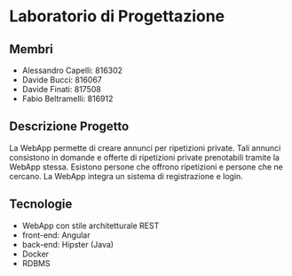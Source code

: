 # Laboratorio di Progettazione

## Membri

- Alessandro Capelli: 816302
- Davide Bucci: 816067
- Davide Finati: 817508
- Fabio Beltramelli: 816912

## Descrizione Progetto

La WebApp permette di creare annunci per ripetizioni private. Tali annunci consistono in domande e offerte di ripetizioni private prenotabili tramite la WebApp stessa. Esistono persone che offrono ripetizioni e persone che ne cercano. La WebApp integra un sistema di registrazione e login.

## Tecnologie

- WebApp con stile architetturale REST
- front-end: Angular
- back-end: Hipster (Java)
- Docker
- RDBMS
